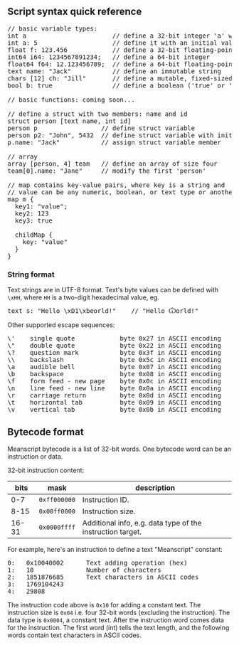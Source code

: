 
## Script syntax quick reference

<pre>// basic variable types:
int a                       // define a 32-bit integer 'a' with a default value (0)
int a: 5                    // define it with an initial value of 5
float f: 123.456            // define a 32-bit floating-point number
int64 i64: 1234567891234;   // define a 64-bit integer
float64 f64: 12.123456789;  // define a 64-bit floating-point number
text name: "Jack"           // define an immutable string
chars [12] ch: "Jill"       // define a mutable, fixed-sized string (max. 12 bytes)
bool b: true                // define a boolean ('true' or 'false')

// basic functions: coming soon...
<!--
// Function calls can be of two formats:
// 1. Argument list separated with spaces, like on command line:
//        function arg1 arg2 ...
// 2. Argument list in brackets, separated with commands:
//        function ( arg1 , arg2 , ... )
// If an argument is a function call (return value), it's in brackets:
//        1. function_a arg_a1 (function_b arg_b1 arg_b2 ...) arg_a3 ...
//        2. function_a (arg_a1, ( function_b ( arg_b1, arg_b2, ... ) ) , arg_a3 , ... )
a + b                   // return a+b
print a                 // prints an integer 
-->
// define a struct with two members: name and id
struct person [text name, int id]     
person p                 // define struct variable
person p2: "John", 5432  // define struct variable with initial values
p.name: "Jack"           // assign struct variable member

// array
array [person, 4] team   // define an array of size four
team[0].name: "Jane"     // modify the first 'person'
<!--
// define a function that returns a value
func int increase [int foo] { return (sum foo 1) }
-->
// map contains key-value pairs, where key is a string and
// value can be any numeric, boolean, or text type or another map.
map m {
  key1: "value";
  key2: 123
  key3: true

  childMap {
    key: "value"
  }
}
</pre>

### String format

Text strings are in UTF-8 format. Text's byte values can be defined with `\xHH`, where `HH` is a two-digit hexadecimal value, eg.
<pre>
text s: "Hello \xD1\xbeorld!"    // "Hello Ѿorld!"
</pre>

Other supported escape sequences:
<pre>
\'    single quote            byte 0x27 in ASCII encoding
\"    double quote            byte 0x22 in ASCII encoding
\?    question mark           byte 0x3f in ASCII encoding
\\    backslash               byte 0x5c in ASCII encoding
\a    audible bell            byte 0x07 in ASCII encoding
\b    backspace               byte 0x08 in ASCII encoding
\f    form feed - new page    byte 0x0c in ASCII encoding
\n    line feed - new line    byte 0x0a in ASCII encoding
\r    carriage return         byte 0x0d in ASCII encoding
\t    horizontal tab          byte 0x09 in ASCII encoding
\v    vertical tab            byte 0x0b in ASCII encoding
</pre>

## Bytecode format

Meanscript bytecode is a list of 32-bit words. One bytecode word can be an instruction or data.

32-bit instruction content:

bits  | mask         | description
------|--------------|------------
0-7   | `0xff000000` | Instruction ID.
8-15  | `0x00ff0000` | Instruction size.
16-31 | `0x0000ffff` | Additional info, e.g. data type of the instruction target.

For example, here's an instruction to define a text "Meanscript" constant:

<pre>0:   0x10040002      Text adding operation (hex)
1:   10              Number of characters
2:   1851876685      Text characters in ASCII codes
3:   1769104243
4:   29808</pre>

The instruction code above is `0x10` for adding a constant text.
The instruction size is `0x04` i.e. four 32-bit words (excluding the instruction).
The data type is `0x0004`, a constant text.
After the instruction word comes data for the instruction.
The first word (int) tells the text length,
and the following words contain text characters in ASCII codes.
